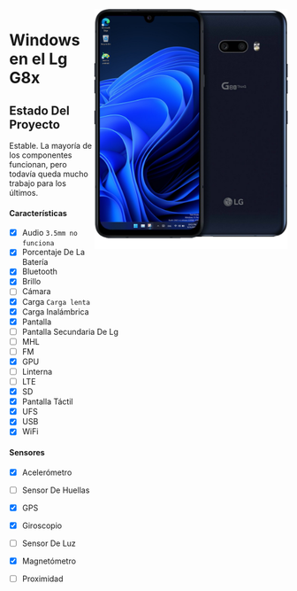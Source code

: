 <img align="right" src="/devices/mh2lm.png" width="350" alt="Windows en el Lg G8x">


# Windows en el Lg G8x

## Estado Del Proyecto

Estable. La mayoría de los componentes funcionan, pero todavía queda mucho trabajo para los últimos.

#### Características

- [x] Audio ```3.5mm no funciona```
- [x] Porcentaje De La Batería
- [x] Bluetooth
- [x] Brillo
- [ ] Cámara
- [x] Carga ```Carga lenta```
- [x] Carga Inalámbrica
- [x] Pantalla
- [ ] Pantalla Secundaria De Lg
- [ ] MHL
- [ ] FM
- [x] GPU
- [ ] Linterna
- [ ] LTE
- [x] SD
- [x] Pantalla Táctil
- [x] UFS
- [x] USB
- [x] WiFi

#### Sensores
- [x] Acelerómetro
- [ ] Sensor De Huellas
- [x] GPS
- [x] Giroscopio
- [ ] Sensor De Luz
- [x] Magnetómetro
- [ ] Proximidad

